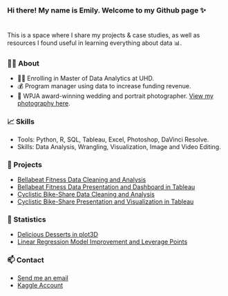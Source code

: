 ### Hi there! My name is Emily. Welcome to my Github page ✨
#

This is a space where I share my projects & case studies, as well as resources I found useful in learning everything about data 📊. 

### 🙋‍♀️  About
- 👩‍🎓 Enrolling in Master of Data Analytics at UHD.
- 💰 Program manager using data to increase funding revenue.
- 📸 WPJA award-winning wedding and portrait photographer. [View my photography here](https://www.1314studio.net/houston).


### 📈  Skills
- Tools: Python, R, SQL, Tableau, Excel, Photoshop, DaVinci Resolve.
- Skills: Data Analysis, Wrangling, Visualization, Image and Video Editing.

### 📂 Projects
- [Bellabeat Fitness Data Cleaning and Analysis](https://github.com/xtenix88/Google-Data-Analytics-Bellabeat-Case-Study) 
- [Bellabeat Fitness Data Presentation and Dashboard in Tableau](https://public.tableau.com/app/profile/emily.liang7497/viz/BellabeatFitnessDataAnalysis-GoogleDataAnalyticsCapstone/Story1)
- [Cyclistic Bike-Share Data Cleaning and Analysis](https://github.com/xtenix88/Google-Data-Analytic-Capstone)
- [Cyclistic Bike-Share Presentation and Visualization in Tableau](https://public.tableau.com/app/profile/emily.liang7497/viz/CyclistBikeShareAnalysis/Story1)

### 🎲 Statistics
- [Delicious Desserts in plot3D](https://github.com/xtenix88/Statistical-Learning-in-R/tree/main/Dessert)
- [Linear Regression Model Improvement and Leverage Points](https://github.com/xtenix88/Statistical-Learning-in-R/tree/main/Regression)

### 📫 Contact
- [Send me an email](mailto:xtenix@gmail.com)
- [Kaggle Account](https://www.kaggle.com/emilyliang8/)
